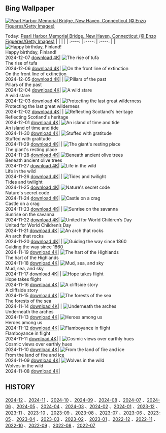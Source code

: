 ## Bing Wallpaper
[![Pearl Harbor Memorial Bridge, New Haven, Connecticut (© Enzo Figueres/Getty Images)](https://cn.bing.com/th?id=OHR.NewHavenBridge_EN-US7922266620_UHD.jpg&w=1000)](https://cn.bing.com/th?id=OHR.NewHavenBridge_EN-US7922266620_UHD.jpg&pid=hp&w=3840&h=2160&rs=1&c=4)

Today: [Pearl Harbor Memorial Bridge, New Haven, Connecticut (© Enzo Figueres/Getty Images)](https://cn.bing.com/th?id=OHR.NewHavenBridge_EN-US7922266620_UHD.jpg&pid=hp&w=3840&h=2160&rs=1&c=4)
  |      |      |      |
| :----: | :----: | :----: |
| ![Happy birthday, Finland!](https://cn.bing.com/th?id=OHR.HelsinkiDusk_EN-US7738977648_UHD.jpg&pid=hp&w=384&h=216&rs=1&c=4) <br/> Happy birthday, Finland! <br/> 2024-12-07  [download 4K](https://cn.bing.com/th?id=OHR.HelsinkiDusk_EN-US7738977648_UHD.jpg&pid=hp&w=3840&h=2160&rs=1&c=4)| ![The rise of tufa](https://cn.bing.com/th?id=OHR.MonoTufa_EN-US7607210506_UHD.jpg&pid=hp&w=384&h=216&rs=1&c=4) <br/> The rise of tufa <br/> 2024-12-06  [download 4K](https://cn.bing.com/th?id=OHR.MonoTufa_EN-US7607210506_UHD.jpg&pid=hp&w=3840&h=2160&rs=1&c=4)| ![On the front line of extinction](https://cn.bing.com/th?id=OHR.RhinosKenya_EN-US7514650014_UHD.jpg&pid=hp&w=384&h=216&rs=1&c=4) <br/> On the front line of extinction <br/> 2024-12-05  [download 4K](https://cn.bing.com/th?id=OHR.RhinosKenya_EN-US7514650014_UHD.jpg&pid=hp&w=3840&h=2160&rs=1&c=4)|
| ![Pillars of the past](https://cn.bing.com/th?id=OHR.JaipurFort_EN-US7275752190_UHD.jpg&pid=hp&w=384&h=216&rs=1&c=4) <br/> Pillars of the past <br/> 2024-12-04  [download 4K](https://cn.bing.com/th?id=OHR.JaipurFort_EN-US7275752190_UHD.jpg&pid=hp&w=3840&h=2160&rs=1&c=4)| ![A wild stare](https://cn.bing.com/th?id=OHR.SnowMoose_EN-US6949674639_UHD.jpg&pid=hp&w=384&h=216&rs=1&c=4) <br/> A wild stare <br/> 2024-12-03  [download 4K](https://cn.bing.com/th?id=OHR.SnowMoose_EN-US6949674639_UHD.jpg&pid=hp&w=3840&h=2160&rs=1&c=4)| ![Protecting the last great wilderness](https://cn.bing.com/th?id=OHR.IcebergsAntarctica_EN-US6829804691_UHD.jpg&pid=hp&w=384&h=216&rs=1&c=4) <br/> Protecting the last great wilderness <br/> 2024-12-02  [download 4K](https://cn.bing.com/th?id=OHR.IcebergsAntarctica_EN-US6829804691_UHD.jpg&pid=hp&w=3840&h=2160&rs=1&c=4)|
| ![Reflecting Scotland's heritage](https://cn.bing.com/th?id=OHR.KilchurnAutumn_EN-US6737063910_UHD.jpg&pid=hp&w=384&h=216&rs=1&c=4) <br/> Reflecting Scotland's heritage <br/> 2024-12-01  [download 4K](https://cn.bing.com/th?id=OHR.KilchurnAutumn_EN-US6737063910_UHD.jpg&pid=hp&w=3840&h=2160&rs=1&c=4)| ![An island of time and tide](https://cn.bing.com/th?id=OHR.MtStMichel_EN-US6641012356_UHD.jpg&pid=hp&w=384&h=216&rs=1&c=4) <br/> An island of time and tide <br/> 2024-11-30  [download 4K](https://cn.bing.com/th?id=OHR.MtStMichel_EN-US6641012356_UHD.jpg&pid=hp&w=3840&h=2160&rs=1&c=4)| ![Stuffed with gratitude](https://cn.bing.com/th?id=OHR.TomTurkeys_EN-US6212893518_UHD.jpg&pid=hp&w=384&h=216&rs=1&c=4) <br/> Stuffed with gratitude <br/> 2024-11-29  [download 4K](https://cn.bing.com/th?id=OHR.TomTurkeys_EN-US6212893518_UHD.jpg&pid=hp&w=3840&h=2160&rs=1&c=4)|
| ![The giant's resting place](https://cn.bing.com/th?id=OHR.SemoisRiver_EN-US6047540380_UHD.jpg&pid=hp&w=384&h=216&rs=1&c=4) <br/> The giant's resting place <br/> 2024-11-28  [download 4K](https://cn.bing.com/th?id=OHR.SemoisRiver_EN-US6047540380_UHD.jpg&pid=hp&w=3840&h=2160&rs=1&c=4)| ![Beneath ancient olive trees](https://cn.bing.com/th?id=OHR.TrulliGrove_EN-US5919292259_UHD.jpg&pid=hp&w=384&h=216&rs=1&c=4) <br/> Beneath ancient olive trees <br/> 2024-11-27  [download 4K](https://cn.bing.com/th?id=OHR.TrulliGrove_EN-US5919292259_UHD.jpg&pid=hp&w=3840&h=2160&rs=1&c=4)| ![Life in the wild](https://cn.bing.com/th?id=OHR.AmboseliGiraffes_EN-US9072366924_UHD.jpg&pid=hp&w=384&h=216&rs=1&c=4) <br/> Life in the wild <br/> 2024-11-26  [download 4K](https://cn.bing.com/th?id=OHR.AmboseliGiraffes_EN-US9072366924_UHD.jpg&pid=hp&w=3840&h=2160&rs=1&c=4)|
| ![Tides and twilight](https://cn.bing.com/th?id=OHR.SonomaCoast_EN-US5218026576_UHD.jpg&pid=hp&w=384&h=216&rs=1&c=4) <br/> Tides and twilight <br/> 2024-11-25  [download 4K](https://cn.bing.com/th?id=OHR.SonomaCoast_EN-US5218026576_UHD.jpg&pid=hp&w=3840&h=2160&rs=1&c=4)| ![Nature's secret code](https://cn.bing.com/th?id=OHR.FibonacciAloe_EN-US5137471725_UHD.jpg&pid=hp&w=384&h=216&rs=1&c=4) <br/> Nature's secret code <br/> 2024-11-24  [download 4K](https://cn.bing.com/th?id=OHR.FibonacciAloe_EN-US5137471725_UHD.jpg&pid=hp&w=3840&h=2160&rs=1&c=4)| ![Castle on a crag](https://cn.bing.com/th?id=OHR.ZafraCastle_EN-US5032917939_UHD.jpg&pid=hp&w=384&h=216&rs=1&c=4) <br/> Castle on a crag <br/> 2024-11-23  [download 4K](https://cn.bing.com/th?id=OHR.ZafraCastle_EN-US5032917939_UHD.jpg&pid=hp&w=3840&h=2160&rs=1&c=4)|
| ![Sunrise on the savanna](https://cn.bing.com/th?id=OHR.LionCubs_EN-US4742616367_UHD.jpg&pid=hp&w=384&h=216&rs=1&c=4) <br/> Sunrise on the savanna <br/> 2024-11-22  [download 4K](https://cn.bing.com/th?id=OHR.LionCubs_EN-US4742616367_UHD.jpg&pid=hp&w=3840&h=2160&rs=1&c=4)| ![United for World Children’s Day](https://cn.bing.com/th?id=OHR.BeyondSaype_EN-US4398054405_UHD.jpg&pid=hp&w=384&h=216&rs=1&c=4) <br/> United for World Children’s Day <br/> 2024-11-21  [download 4K](https://cn.bing.com/th?id=OHR.BeyondSaype_EN-US4398054405_UHD.jpg&pid=hp&w=3840&h=2160&rs=1&c=4)| ![An arch that rocks](https://cn.bing.com/th?id=OHR.TasmansArch_EN-US4274981499_UHD.jpg&pid=hp&w=384&h=216&rs=1&c=4) <br/> An arch that rocks <br/> 2024-11-20  [download 4K](https://cn.bing.com/th?id=OHR.TasmansArch_EN-US4274981499_UHD.jpg&pid=hp&w=3840&h=2160&rs=1&c=4)|
| ![Guiding the way since 1860](https://cn.bing.com/th?id=OHR.PorthcawlLighthouse_EN-US4147042402_UHD.jpg&pid=hp&w=384&h=216&rs=1&c=4) <br/> Guiding the way since 1860 <br/> 2024-11-19  [download 4K](https://cn.bing.com/th?id=OHR.PorthcawlLighthouse_EN-US4147042402_UHD.jpg&pid=hp&w=3840&h=2160&rs=1&c=4)| ![The hart of the Highlands](https://cn.bing.com/th?id=OHR.RedStag_EN-US3910525623_UHD.jpg&pid=hp&w=384&h=216&rs=1&c=4) <br/> The hart of the Highlands <br/> 2024-11-18  [download 4K](https://cn.bing.com/th?id=OHR.RedStag_EN-US3910525623_UHD.jpg&pid=hp&w=3840&h=2160&rs=1&c=4)| ![Mud, sea, and sky](https://cn.bing.com/th?id=OHR.FrieslandNetherlands_EN-US3770890281_UHD.jpg&pid=hp&w=384&h=216&rs=1&c=4) <br/> Mud, sea, and sky <br/> 2024-11-17  [download 4K](https://cn.bing.com/th?id=OHR.FrieslandNetherlands_EN-US3770890281_UHD.jpg&pid=hp&w=3840&h=2160&rs=1&c=4)|
| ![Hope takes flight](https://cn.bing.com/th?id=OHR.YiPengLanterns_EN-US2889801198_UHD.jpg&pid=hp&w=384&h=216&rs=1&c=4) <br/> Hope takes flight <br/> 2024-11-16  [download 4K](https://cn.bing.com/th?id=OHR.YiPengLanterns_EN-US2889801198_UHD.jpg&pid=hp&w=3840&h=2160&rs=1&c=4)| ![A cliffside story](https://cn.bing.com/th?id=OHR.ManarolaItaly_EN-US4826543395_UHD.jpg&pid=hp&w=384&h=216&rs=1&c=4) <br/> A cliffside story <br/> 2024-11-15  [download 4K](https://cn.bing.com/th?id=OHR.ManarolaItaly_EN-US4826543395_UHD.jpg&pid=hp&w=3840&h=2160&rs=1&c=4)| ![The forests of the sea](https://cn.bing.com/th?id=OHR.KelpForest_EN-US4745308334_UHD.jpg&pid=hp&w=384&h=216&rs=1&c=4) <br/> The forests of the sea <br/> 2024-11-14  [download 4K](https://cn.bing.com/th?id=OHR.KelpForest_EN-US4745308334_UHD.jpg&pid=hp&w=3840&h=2160&rs=1&c=4)|
| ![Underneath the arches](https://cn.bing.com/th?id=OHR.CoveArch_EN-US4653050772_UHD.jpg&pid=hp&w=384&h=216&rs=1&c=4) <br/> Underneath the arches <br/> 2024-11-13  [download 4K](https://cn.bing.com/th?id=OHR.CoveArch_EN-US4653050772_UHD.jpg&pid=hp&w=3840&h=2160&rs=1&c=4)| ![Heroes among us](https://cn.bing.com/th?id=OHR.VeteranReflections_EN-US4567357121_UHD.jpg&pid=hp&w=384&h=216&rs=1&c=4) <br/> Heroes among us <br/> 2024-11-12  [download 4K](https://cn.bing.com/th?id=OHR.VeteranReflections_EN-US4567357121_UHD.jpg&pid=hp&w=3840&h=2160&rs=1&c=4)| ![Flamboyance in flight](https://cn.bing.com/th?id=OHR.YucatanFlamingos_EN-US4470232432_UHD.jpg&pid=hp&w=384&h=216&rs=1&c=4) <br/> Flamboyance in flight <br/> 2024-11-11  [download 4K](https://cn.bing.com/th?id=OHR.YucatanFlamingos_EN-US4470232432_UHD.jpg&pid=hp&w=3840&h=2160&rs=1&c=4)|
| ![Cosmic views over earthly hues](https://cn.bing.com/th?id=OHR.MoroccoMilkyWay_EN-US4411505209_UHD.jpg&pid=hp&w=384&h=216&rs=1&c=4) <br/> Cosmic views over earthly hues <br/> 2024-11-10  [download 4K](https://cn.bing.com/th?id=OHR.MoroccoMilkyWay_EN-US4411505209_UHD.jpg&pid=hp&w=3840&h=2160&rs=1&c=4)| ![From the land of fire and ice](https://cn.bing.com/th?id=OHR.GlacialRivers_EN-US4356459123_UHD.jpg&pid=hp&w=384&h=216&rs=1&c=4) <br/> From the land of fire and ice <br/> 2024-11-09  [download 4K](https://cn.bing.com/th?id=OHR.GlacialRivers_EN-US4356459123_UHD.jpg&pid=hp&w=3840&h=2160&rs=1&c=4)| ![Wolves in the wild](https://cn.bing.com/th?id=OHR.CanadaWolves_EN-US4285635290_UHD.jpg&pid=hp&w=384&h=216&rs=1&c=4) <br/> Wolves in the wild <br/> 2024-11-08  [download 4K](https://cn.bing.com/th?id=OHR.CanadaWolves_EN-US4285635290_UHD.jpg&pid=hp&w=3840&h=2160&rs=1&c=4)|

  
  ## HISTORY
  [2024-12](https://github.com/Underglaze-Blue/bingwallpaper/tree/main/archive/2024-12/) 、[2024-11](https://github.com/Underglaze-Blue/bingwallpaper/tree/main/archive/2024-11/) 、[2024-10](https://github.com/Underglaze-Blue/bingwallpaper/tree/main/archive/2024-10/) 、[2024-09](https://github.com/Underglaze-Blue/bingwallpaper/tree/main/archive/2024-09/) 、[2024-08](https://github.com/Underglaze-Blue/bingwallpaper/tree/main/archive/2024-08/) 、[2024-07](https://github.com/Underglaze-Blue/bingwallpaper/tree/main/archive/2024-07/) 、[2024-06](https://github.com/Underglaze-Blue/bingwallpaper/tree/main/archive/2024-06/) 、[2024-05](https://github.com/Underglaze-Blue/bingwallpaper/tree/main/archive/2024-05/) 、[2024-04](https://github.com/Underglaze-Blue/bingwallpaper/tree/main/archive/2024-04/) 、[2024-03](https://github.com/Underglaze-Blue/bingwallpaper/tree/main/archive/2024-03/) 、[2024-02](https://github.com/Underglaze-Blue/bingwallpaper/tree/main/archive/2024-02/) 、[2024-01](https://github.com/Underglaze-Blue/bingwallpaper/tree/main/archive/2024-01/) 、[2023-12](https://github.com/Underglaze-Blue/bingwallpaper/tree/main/archive/2023-12/) 、[2023-11](https://github.com/Underglaze-Blue/bingwallpaper/tree/main/archive/2023-11/) 、[2023-10](https://github.com/Underglaze-Blue/bingwallpaper/tree/main/archive/2023-10/) 、[2023-09](https://github.com/Underglaze-Blue/bingwallpaper/tree/main/archive/2023-09/) 、[2023-08](https://github.com/Underglaze-Blue/bingwallpaper/tree/main/archive/2023-08/) 、[2023-07](https://github.com/Underglaze-Blue/bingwallpaper/tree/main/archive/2023-07/) 、[2023-06](https://github.com/Underglaze-Blue/bingwallpaper/tree/main/archive/2023-06/) 、[2023-05](https://github.com/Underglaze-Blue/bingwallpaper/tree/main/archive/2023-05/) 、[2023-04](https://github.com/Underglaze-Blue/bingwallpaper/tree/main/archive/2023-04/) 、[2023-03](https://github.com/Underglaze-Blue/bingwallpaper/tree/main/archive/2023-03/) 、[2023-02](https://github.com/Underglaze-Blue/bingwallpaper/tree/main/archive/2023-02/) 、[2023-01](https://github.com/Underglaze-Blue/bingwallpaper/tree/main/archive/2023-01/) 、[2022-12](https://github.com/Underglaze-Blue/bingwallpaper/tree/main/archive/2022-12/) 、[2022-11](https://github.com/Underglaze-Blue/bingwallpaper/tree/main/archive/2022-11/) 、[2022-10](https://github.com/Underglaze-Blue/bingwallpaper/tree/main/archive/2022-10/) 、[2022-09](https://github.com/Underglaze-Blue/bingwallpaper/tree/main/archive/2022-09/) 、[2022-08](https://github.com/Underglaze-Blue/bingwallpaper/tree/main/archive/2022-08/) 、[2022-07](https://github.com/Underglaze-Blue/bingwallpaper/tree/main/archive/2022-07/) 